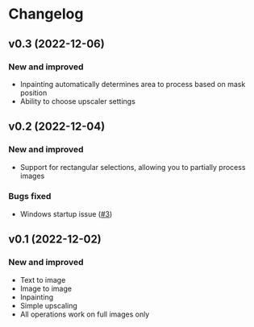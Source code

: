 # Changelog

## v0.3 (2022-12-06)

### New and improved

- Inpainting automatically determines area to process based on mask position
- Ability to choose upscaler settings

## v0.2 (2022-12-04)

### New and improved

- Support for rectangular selections, allowing you to partially process images

### Bugs fixed

- Windows startup issue ([#3](https://github.com/tgiesselmann/gimp-stable-boy/pull/3))

## v0.1 (2022-12-02)

### New and improved

- Text to image
- Image to image
- Inpainting
- Simple upscaling
- All operations work on full images only
